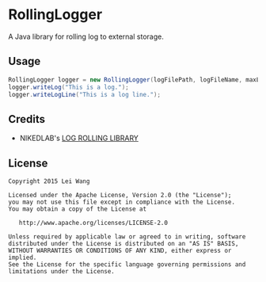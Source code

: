 # RollingLogger
A Java library for rolling log to external storage.

## Usage
```java
RollingLogger logger = new RollingLogger(logFilePath, logFileName, maxLogFileSize, maxLogFileCount);
logger.writeLog("This is a log.");
logger.writeLogLine("This is a log line.");
```

## Credits
* NIKEDLAB's [LOG ROLLING LIBRARY][1]

## License

    Copyright 2015 Lei Wang

    Licensed under the Apache License, Version 2.0 (the "License");
    you may not use this file except in compliance with the License.
    You may obtain a copy of the License at

       http://www.apache.org/licenses/LICENSE-2.0

    Unless required by applicable law or agreed to in writing, software
    distributed under the License is distributed on an "AS IS" BASIS,
    WITHOUT WARRANTIES OR CONDITIONS OF ANY KIND, either express or implied.
    See the License for the specific language governing permissions and
    limitations under the License.
    
   [1]: http://nikedlab.com/android-log-rolling-library.html#
